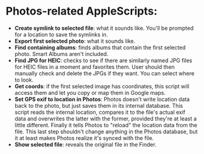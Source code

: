 # Photos-related AppleScripts:

- **Create symlink to selected file**: what it sounds like. You'll be prompted for a location to save the symlinks in.
- **Export first selected photo**: what it sounds like.
- **Find containing albums**: finds albums that contain the first selected photo. Smart Albums aren't included.
- **Find JPG for HEIC**: checks to see if there are similarly named JPG files for HEIC files in a moment and favorites them. User should then manually check and delete the JPGs if they want. You can select where to look.
- **Get coords**: if the first selected image has coordinates, this script will access them and let you copy or map them in Google maps.
- **Set GPS exif to location in Photos**: Photos doesn't write location data back to the photo, but just saves them in its internal database. This script reads the internal location, compares it to the file's actual exif data and overwrites the latter with the former, provided they're at least a little different. Finally it tells Photos to "reload" the location data from the file. This last step shouldn't change anything in the Photos database, but it at least makes Photos realize it's synced with the file.
- **Show selected file**: reveals the original file in the Finder.
